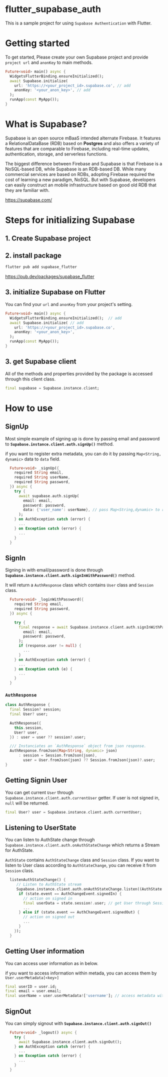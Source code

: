 # flutter_supabase_auth
This is a sample project for using `Supabase Authentication` with Flutter.

# Getting started
To get started, Please create your own Supabase project and provide `project url` and `anonKey` to main methods.
```dart
Future<void> main() async {
  WidgetsFlutterBinding.ensureInitialized();  
  await Supabase.initialize( 
    url: 'https://<your_project_id>.supabase.co', // add
    anonKey: '<your_anon_key>', // add
  );
  runApp(const MyApp());
}
```


# What is Supabase?

Supabase is an open source mBaaS intended alternate Firebase. It features a RelationalDataBase (RDB) based on **Postgres** and also offers a variety of features that are comparable to Firebase, including real-time updates, authentication, storage, and serverless functions.

The biggest difference between Firebase and Supabase is that Firebase is a NoSQL-based DB, while Supabase is an RDB-based DB. While many commercial services are based on RDBs, adopting Firebase required the cost of learning a new paradigm, NoSQL. But with Supabase, developers can easily construct an mobile infrastructure based on good old RDB that they are familiar with.

https://supabase.com/

# Steps for initializing Supabase
## 1. Create Supabase project
## 2. install package

```bash
flutter pub add supabase_flutter
```

https://pub.dev/packages/supabase_flutter

## 3. initialize Supabase on Flutter

You can find your `url` and `anonKey` from your project's setting.
```dart
Future<void> main() async {
  WidgetsFlutterBinding.ensureInitialized();  // add
  await Supabase.initialize( // add 
    url: 'https://<your_project_id>.supabase.co',
    anonKey: '<your_anon_key>',
  );
  runApp(const MyApp());
}
```

## 3. get Supabase client
All of the methods and properties provided by the package is accessed through this client class.
```dart
final supabase = Supabase.instance.client;
```

# How to use

## SignUp
Most simple example of signing up is done by passing email and password to **`Supabase.instance.client.auth.signUp()`** method.

if you want to register extra metadata, you can do it by passing `Map<String, dynamic>` data to `data` field.

```dart
  Future<void> _signUp({
    required String email,
    required String userName,
    required String password,
  }) async {
    try {
      await supabase.auth.signUp(
        email: email,
        password: password,
        data: {'user_name': userName}, // pass Map<String,dynamic> to register user metadata.
      );
    } on AuthException catch (error) {
      ...
    } on Exception catch (error) {
      ...
    }
  }
```

## SignIn
Signing in with email/password is done through **`Supabase.instance.client.auth.signInWithPassword()`** method.

It will return a `AuthResponse` class which contains `User` class and `Session` class.
```dart
  Future<void> _loginWithPassword({
    required String email,
    required String password,
  }) async {

    try {
      final response = await Supabase.instance.client.auth.signInWithPassword(
        email: email,
        password: password,
      );
      if (response.user != null) {
        ...
      }
    } on AuthException catch (error) {
      ...
    } on Exception catch (e) {
      ...
    } 
  }
```

### `AuthResponse`
```dart
class AuthResponse {
  final Session? session;
  final User? user;

  AuthResponse({
    this.session,
    User? user,
  }) : user = user ?? session?.user;

  /// Instanciates an `AuthResponse` object from json response.
  AuthResponse.fromJson(Map<String, dynamic> json)
      : session = Session.fromJson(json),
        user = User.fromJson(json) ?? Session.fromJson(json)?.user;
}
```

 ## Getting Signin User
You can get current `User` through `Supabase.instance.client.auth.currentUser` getter. If user is not signed in, `null` will be returned.

 ```dart
final User? user = Supabase.instance.client.auth.currentUser;
```

## Listening to UserState
You can listen to AuthState change through `Supabase.instance.client.auth.onAuthStateChange` which returns a Stream for AuthState.

 `AuthState` contains `AuthStateChange` class and `Session` class. If you want to listen to User class according to `AuthStateChange`, you can receive it from `Session` class.

```dart
  listenAuthStateChange() {
     // Listen to AuthState stream
     Supabase.instance.client.auth.onAuthStateChange.listen((AuthState state) {
      if (state.event == AuthChangeEvent.signedIn) {
        // action on signed in
        final userData = state.session!.user; // get User through Session class
        ...
      } else if (state.event == AuthChangeEvent.signedOut) {
        // action on signed out
        ...
      }
    });
  }
```

## Getting User information
You can access user information as in below.

if you want to access information within metada, you can access them by `User.userMetadata[<key>]`

```dart
final userID = user.id; 
final email = user.email;
final userName = user.userMetadata!['username']; // access metadata with userMetadata[<key>]
```

## SignOut
You can simply signout with **`Supabase.instance.client.auth.signOut()`** 

```dart
  Future<void> _logout() async {
    try {
      await Supabase.instance.client.auth.signOut();
    } on AuthException catch (error) {
      ...
    } on Exception catch (error) {
      ...
    }
  }